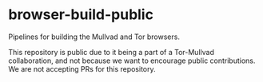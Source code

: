 # browser-build-public

Pipelines for building the Mullvad and Tor browsers.

This repository is public due to it being a part of a Tor-Mullvad collaboration,
and not because we want to encourage public contributions. We are not accepting
PRs for this repository.
